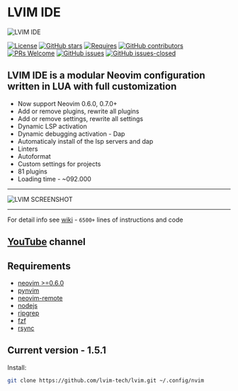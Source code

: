 # LVIM IDE

![LVIM IDE](https://github.com/lvim-tech/lvim/blob/production/media/lvim-ide-logo.png)

[![License](https://img.shields.io/badge/License-BSD%203--Clause-blue.svg)](https://github.com/lvim-tech/lvim/blob/production/LICENSE)
[![GitHub stars](https://img.shields.io/github/stars/lvim-tech/lvim.svg?style=social&label=Star)](https://github.com/lvim-tech/lvim/stargazers/)
[![Requires](https://img.shields.io/badge/requires-nvim%200.6%2B-9cf?logo=neovim)](https://neovim.io//)
[![GitHub contributors](https://img.shields.io/github/contributors/lvim-tech/lvim.svg)](https://github.com/lvim-tech/lvim/graphs/contributors/)
[![PRs Welcome](https://img.shields.io/badge/PRs-welcome-brightgreen.svg)](http://makeapullrequest.com)
[![GitHub issues](https://img.shields.io/github/issues/lvim-tech/lvim.svg)](https://github.com/lvim-tech/lvim/issues/)
[![GitHub issues-closed](https://img.shields.io/github/issues-closed/lvim-tech/lvim.svg)](https://github.com/lvim-tech/lvim/issues?q=is%3Aissue+is%3Aclosed)

## LVIM IDE is a modular Neovim configuration written in LUA with full customization

-   Now support Neovim 0.6.0, 0.7.0+
-   Add or remove plugins, rewrite all plugins
-   Add or remove settings, rewrite all settings
-   Dynamic LSP activation
-   Dynamic debugging activation - Dap
-   Automaticaly install of the lsp servers and dap
-   Linters
-   Autoformat
-   Custom settings for projects
-   81 plugins
-   Loading time - ~092.000

---

![LVIM SCREENSHOT](https://github.com/lvim-tech/lvim/blob/production/media/lvim-ide-screenshot.png)

---

For detail info see [wiki](https://github.com/lvim-tech/lvim/wiki) - `6500+` lines of instructions and code

## [YouTube](https://www.youtube.com/channel/UCSV5_UXKLl1JDZbQaYWuFKQ) channel

## Requirements

-   [neovim >=0.6.0](https://github.com/neovim/neovim/wiki/Installing-Neovim)
-   [pynvim](https://github.com/neovim/pynvim)
-   [neovim-remote](https://github.com/mhinz/neovim-remote)
-   [nodejs](https://nodejs.org/en/)
-   [ripgrep](https://github.com/BurntSushi/ripgrep)
-   [fzf](https://github.com/junegunn/fzf)
-   [rsync](https://github.com/WayneD/rsync)

## Current version - 1.5.1

Install:

```bash
git clone https://github.com/lvim-tech/lvim.git ~/.config/nvim
```
